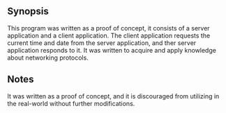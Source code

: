 ## Synopsis
This program was written as a proof of concept, it consists of a server application and a client application. The client application requests the current time and date from the server application, and ther server application responds to it. It was written to acquire and apply knowledge about networking protocols.

## Notes

It was written as a proof of concept, and it is discouraged from utilizing in the real-world without further modifications.